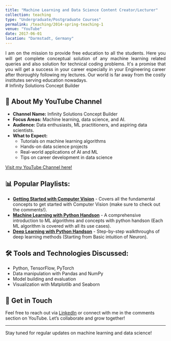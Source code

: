 ```yaml
---
title: "Machine Learning and Data Science Content Creator/Lecturer"
collection: teaching
type: "Undergraduate/Postgraduate Courses"
permalink: /teaching/2014-spring-teaching-1
venue: "YouTube"
date: 2017-06-01
location: "Darmstadt, Germany"
---
```

<div style="text-align: justify;">
I am on the mission to provide free education to all the students. Here you will get complete conceptual solution of any machine learning related queries and also solution for technical coding problems. It's a promise that you will get a success in your career especially in your Engineering career after thoroughly following my lectures. Our world is far away from the costly institutes serving education nowadays.
</div>
# Infinity Solutions Concept Builder

## 🌟 About My YouTube Channel
- **Channel Name:** Infinity Solutions Concept Builder
- **Focus Areas:** Machine learning, data science, and AI.
- **Audience:** Data enthusiasts, ML practitioners, and aspiring data scientists.
- **What to Expect:**
  - Tutorials on machine learning algorithms
  - Hands-on data science projects
  - Real-world applications of AI and ML
  - Tips on career development in data science

[Visit my YouTube Channel here!](https://www.youtube.com/@infinitysolutionsconceptbu8879/playlists)

## 📊 Popular Playlists:
- **[Getting Started with Computer Vision](https://www.youtube.com/watch?v=NGlYGPHegWs&list=PLsnPvYcFT2c9vJE7_urR6aFEWaO7VP4bC&pp=iAQB)** - Covers all the fundamental concepts to get started with Computer Vision (make sure to check out the comments!).
- **[Machine Learning with Python Handson](https://www.youtube.com/watch?v=SWK6pG0B16s&list=PLsnPvYcFT2c_x3xUwvsQfs3QL4bm_3vTX&pp=iAQB)** - A comprehensive introduction to ML algorithms and concepts with python handson (Each ML algorithm is covered with all its use cases).
- **[Deep Learning with Python Handson](https://www.youtube.com/watch?v=o4I_-DOxfwE&list=PLsnPvYcFT2c8Jr2DzOF-t3OlO9xlC9428&pp=iAQB)** - Step-by-step walkthroughs of deep learning methods (Starting from Basic intuition of Neuron).


## 🛠 Tools and Technologies Discussed:
- Python, TensorFlow, PyTorch
- Data manipulation with Pandas and NumPy
- Model building and evaluation
- Visualization with Matplotlib and Seaborn

## 🎯 Get in Touch
Feel free to reach out via [LinkedIn](www.linkedin.com/in/parthmodi527) or connect with me in the comments section on YouTube. Let’s collaborate and grow together!

---

Stay tuned for regular updates on machine learning and data science!
